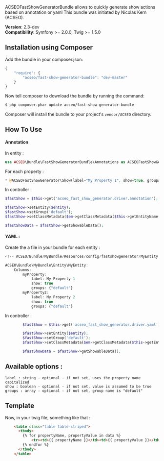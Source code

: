 ACSEOFastShowGeneratorBundle allows to quickly generate show actions based on annotation or yaml
This bundle was initiated by Nicolas Kern (ACSEO).

**Version**: 2.3-dev  
**Compatibility**: Symfony >= 2.0.0, Twig >= 1.5.0

## Installation using Composer

Add the bundle in your composer.json:

```js
{
    "require": {
        "acseo/fast-show-generator-bundle": "dev-master"
    }
}
```

Now tell composer to download the bundle by running the command:

``` bash
$ php composer.phar update acseo/fast-show-generator-bundle
```

Composer will install the bundle to your project's `vendor/ACSEO` directory.


## How To Use

#### Annotation


In entity :
```php
use ACSEO\Bundle\FastShowGeneratorBundle\Annotations as ACSEOFastShowGeneratorBundle;
```

For each property :
```php
* @ACSEOFastShowGenerator\Show(label="My Property 1", show=true, groups={"default"})
```

In controller :
```php
$fastShow = $this->get('acseo_fast_show_generator.driver.annotation');

$fastShow->setEntity($entity);
$fastShow->setGroup('default');
$fastShow->setClassMetadata($em->getClassMetadata($this->getEntityName()));

$fastShowData = $fastShow->getShowableData();
```

#### YAML :

Create the a file in your bundle for each entity :
```js
<!-- ACSEO/Bundle/MyBundle/Resources/config/fastshowgenerator/MyEntity.default.fastshowgenerator.yml -->

ACSEO\Bundle\MyBundle\Entity\MyEntity:
    Columns:
        myProperty:
            label: My Property 1
            show: true
            groups: {"default"}
        myProperty2:
            label: My Property 2
            show: true
            groups: {"default"}
```
In controller :
```php
        $fastShow = $this->get('acseo_fast_show_generator.driver.yaml');

        $fastShow->setEntity($entity);
        $fastShow->setGroup('default');
        $fastShow->setClassMetadata($em->getClassMetadata($this->getEntityName()));

        $fastShowData = $fastShow->getShowableData();
```

## Available options :
    label : string - optional - if not set, uses the property name capitalized
    show : boolean - optional - if not set, value is assumed to be true
    groups : array - optional - if not set, group name is "default"


## Template

Now, in your twig file, something like that :
```html
    <table class="table table-striped">
      <tbody>
        {% for propertyName, propertyValue in data %}
            <tr><td>{{ propertyName }}</td><td>{{ propertyValue }}</td></tr>
        {% endfor %}
      </tbody>
    </table>
```

